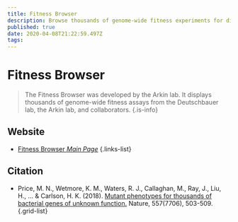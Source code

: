 ```yaml
---
title: Fitness Browser
description: Browse thousands of genome-wide fitness experiments for diverse bacteria from the Deutschbauer lab, the Arkin lab, and collaborators.
published: true
date: 2020-04-08T21:22:59.497Z
tags: 
---
```


# Fitness Browser

> The Fitness Browser was developed by the Arkin lab. It displays thousands of genome-wide fitness assays from the Deutschbauer lab, the Arkin lab, and collaborators.
{.is-info}

## Website

- [Fitness Browser *Main Page*](http://fit.genomics.lbl.gov/cgi-bin/myFrontPage.cgi)
{.links-list}

## Citation

- Price, M. N., Wetmore, K. M., Waters, R. J., Callaghan, M., Ray, J., Liu, H., ... & Carlson, H. K. (2018). [Mutant phenotypes for thousands of bacterial genes of unknown function.](https://www.nature.com/articles/s41586-018-0124-0) Nature, 557(7706), 503-509.
{.grid-list}
